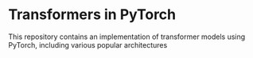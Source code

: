 # Transformers in PyTorch

This repository contains an implementation of transformer models using PyTorch, including various popular architectures